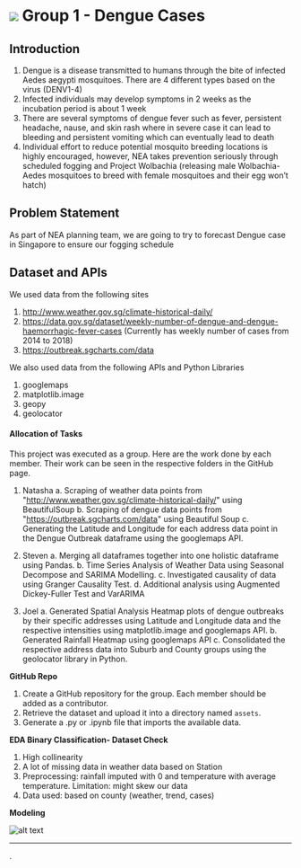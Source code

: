 # ![](https://ga-dash.s3.amazonaws.com/production/assets/logo-9f88ae6c9c3871690e33280fcf557f33.png) Group 1 - Dengue Cases

## Introduction

1. Dengue is a disease transmitted to humans through the bite of infected Aedes aegypti mosquitoes. There are 4 different types based on the virus (DENV1-4)
2. Infected individuals may develop symptoms in 2 weeks as the incubation period is about 1 week
3. There are several symptoms of dengue fever such as fever, persistent headache, nause, and skin rash where in severe case it can lead to bleeding and persistent vomiting which can eventually lead to death
4. Individual effort to reduce potential mosquito breeding locations is highly encouraged, however, NEA takes prevention seriously through scheduled fogging and Project Wolbachia (releasing male Wolbachia-Aedes mosquitoes to breed with female mosquitoes and their egg won’t hatch)

## Problem Statement
As part of NEA planning team, we are going to try to forecast Dengue case in Singapore to ensure our fogging schedule 

## Dataset and APIs

We used data from the following sites
1. http://www.weather.gov.sg/climate-historical-daily/
2. https://data.gov.sg/dataset/weekly-number-of-dengue-and-dengue-haemorrhagic-fever-cases (Currently has weekly number of cases from 2014 to 2018)
3. https://outbreak.sgcharts.com/data 

We also used data from the following APIs and Python Libraries
1. googlemaps
2. matplotlib.image
3. geopy
4. geolocator


#### Allocation of Tasks

This project was executed as a group. Here are the work done by each member. Their work can be seen in the respective folders in the GitHub page.

1. Natasha
    a. Scraping of weather data points from "http://www.weather.gov.sg/climate-historical-daily/" using BeautifulSoup
    b. Scraping of dengue data points from "https://outbreak.sgcharts.com/data" using Beautiful Soup
    c. Generating the Latitude and Longitude for each address data point in the Dengue Outbreak dataframe using the googlemaps API.

2. Steven
    a. Merging all dataframes together into one holistic dataframe using Pandas.
    b. Time Series Analysis of Weather Data using Seasonal Decompose and SARIMA Modelling.
    c. Investigated causality of data using Granger Causality Test.
    d. Additional analysis using Augmented Dickey-Fuller Test and VarARIMA

3. Joel
    a. Generated Spatial Analysis Heatmap plots of dengue outbreaks by their specific addresses using Latitude and Longitude data and the respective intensities using matplotlib.image and googlemaps API.
    b. Generated Rainfall Heatmap using googlemaps API
    c. Consolidated the respective address data into Suburb and County groups using the geolocator library in Python. 

**GitHub Repo**

1. Create a GitHub repository for the group. Each member should be added as a contributor.
2. Retrieve the dataset and upload it into a directory named `assets`.
3. Generate a .py or .ipynb file that imports the available data.

**EDA Binary Classification- Dataset Check**
1. High collinearity 
2. A lot of missing data in weather data based on Station
3. Preprocessing: rainfall imputed with 0 and temperature with average temperature. Limitation: might skew our data
4. Data used: based on county (weather, trend, cases)

**Modeling**

![alt text](https://github.com/[username]/[reponame]/blob/[branch]/image.jpg?raw=true)

---

.